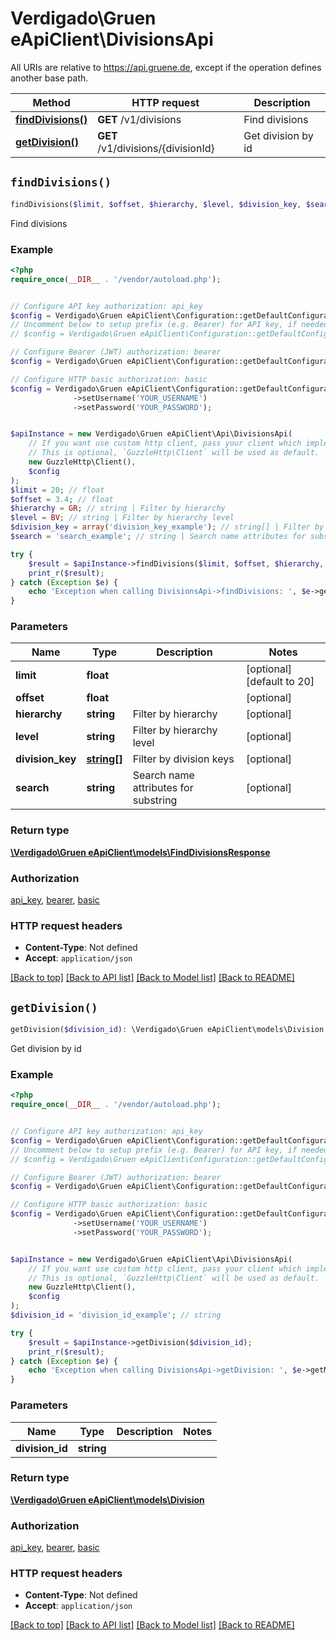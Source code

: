 # Verdigado\Gruen eApiClient\DivisionsApi

All URIs are relative to https://api.gruene.de, except if the operation defines another base path.

| Method | HTTP request | Description |
| ------------- | ------------- | ------------- |
| [**findDivisions()**](DivisionsApi.md#findDivisions) | **GET** /v1/divisions | Find divisions |
| [**getDivision()**](DivisionsApi.md#getDivision) | **GET** /v1/divisions/{divisionId} | Get division by id |


## `findDivisions()`

```php
findDivisions($limit, $offset, $hierarchy, $level, $division_key, $search): \Verdigado\Gruen eApiClient\models\FindDivisionsResponse
```

Find divisions

### Example

```php
<?php
require_once(__DIR__ . '/vendor/autoload.php');


// Configure API key authorization: api_key
$config = Verdigado\Gruen eApiClient\Configuration::getDefaultConfiguration()->setApiKey('x-api-key', 'YOUR_API_KEY');
// Uncomment below to setup prefix (e.g. Bearer) for API key, if needed
// $config = Verdigado\Gruen eApiClient\Configuration::getDefaultConfiguration()->setApiKeyPrefix('x-api-key', 'Bearer');

// Configure Bearer (JWT) authorization: bearer
$config = Verdigado\Gruen eApiClient\Configuration::getDefaultConfiguration()->setAccessToken('YOUR_ACCESS_TOKEN');

// Configure HTTP basic authorization: basic
$config = Verdigado\Gruen eApiClient\Configuration::getDefaultConfiguration()
              ->setUsername('YOUR_USERNAME')
              ->setPassword('YOUR_PASSWORD');


$apiInstance = new Verdigado\Gruen eApiClient\Api\DivisionsApi(
    // If you want use custom http client, pass your client which implements `GuzzleHttp\ClientInterface`.
    // This is optional, `GuzzleHttp\Client` will be used as default.
    new GuzzleHttp\Client(),
    $config
);
$limit = 20; // float
$offset = 3.4; // float
$hierarchy = GR; // string | Filter by hierarchy
$level = BV; // string | Filter by hierarchy level
$division_key = array('division_key_example'); // string[] | Filter by division keys
$search = 'search_example'; // string | Search name attributes for substring

try {
    $result = $apiInstance->findDivisions($limit, $offset, $hierarchy, $level, $division_key, $search);
    print_r($result);
} catch (Exception $e) {
    echo 'Exception when calling DivisionsApi->findDivisions: ', $e->getMessage(), PHP_EOL;
}
```

### Parameters

| Name | Type | Description  | Notes |
| ------------- | ------------- | ------------- | ------------- |
| **limit** | **float**|  | [optional] [default to 20] |
| **offset** | **float**|  | [optional] |
| **hierarchy** | **string**| Filter by hierarchy | [optional] |
| **level** | **string**| Filter by hierarchy level | [optional] |
| **division_key** | [**string[]**](../Model/string.md)| Filter by division keys | [optional] |
| **search** | **string**| Search name attributes for substring | [optional] |

### Return type

[**\Verdigado\Gruen eApiClient\models\FindDivisionsResponse**](../Model/FindDivisionsResponse.md)

### Authorization

[api_key](../../README.md#api_key), [bearer](../../README.md#bearer), [basic](../../README.md#basic)

### HTTP request headers

- **Content-Type**: Not defined
- **Accept**: `application/json`

[[Back to top]](#) [[Back to API list]](../../README.md#endpoints)
[[Back to Model list]](../../README.md#models)
[[Back to README]](../../README.md)

## `getDivision()`

```php
getDivision($division_id): \Verdigado\Gruen eApiClient\models\Division
```

Get division by id

### Example

```php
<?php
require_once(__DIR__ . '/vendor/autoload.php');


// Configure API key authorization: api_key
$config = Verdigado\Gruen eApiClient\Configuration::getDefaultConfiguration()->setApiKey('x-api-key', 'YOUR_API_KEY');
// Uncomment below to setup prefix (e.g. Bearer) for API key, if needed
// $config = Verdigado\Gruen eApiClient\Configuration::getDefaultConfiguration()->setApiKeyPrefix('x-api-key', 'Bearer');

// Configure Bearer (JWT) authorization: bearer
$config = Verdigado\Gruen eApiClient\Configuration::getDefaultConfiguration()->setAccessToken('YOUR_ACCESS_TOKEN');

// Configure HTTP basic authorization: basic
$config = Verdigado\Gruen eApiClient\Configuration::getDefaultConfiguration()
              ->setUsername('YOUR_USERNAME')
              ->setPassword('YOUR_PASSWORD');


$apiInstance = new Verdigado\Gruen eApiClient\Api\DivisionsApi(
    // If you want use custom http client, pass your client which implements `GuzzleHttp\ClientInterface`.
    // This is optional, `GuzzleHttp\Client` will be used as default.
    new GuzzleHttp\Client(),
    $config
);
$division_id = 'division_id_example'; // string

try {
    $result = $apiInstance->getDivision($division_id);
    print_r($result);
} catch (Exception $e) {
    echo 'Exception when calling DivisionsApi->getDivision: ', $e->getMessage(), PHP_EOL;
}
```

### Parameters

| Name | Type | Description  | Notes |
| ------------- | ------------- | ------------- | ------------- |
| **division_id** | **string**|  | |

### Return type

[**\Verdigado\Gruen eApiClient\models\Division**](../Model/Division.md)

### Authorization

[api_key](../../README.md#api_key), [bearer](../../README.md#bearer), [basic](../../README.md#basic)

### HTTP request headers

- **Content-Type**: Not defined
- **Accept**: `application/json`

[[Back to top]](#) [[Back to API list]](../../README.md#endpoints)
[[Back to Model list]](../../README.md#models)
[[Back to README]](../../README.md)
